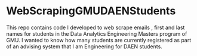 # WebScrapingGMUDAENStudents
This repo contains code I developed to web scrape emails , first and last names for students in the Data Analytics Engineering Masters program of GMU. I wanted to know how many students are currently registered as part of an advising system that I am Engineering for DAEN students.  
